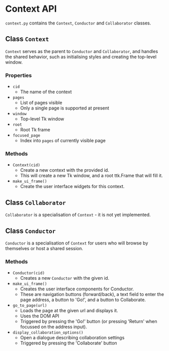 # Context API

`context.py` contains the `Context`, `Conductor` and `Collaborator` classes.

## Class `Context`

`Context` serves as the parent to `Conductor` and `Collaborator`, and handles the shared behavior, such as initialising styles and creating the top-level window.

### Properties
- `cid`
  - The name of the context
- `pages`
  - List of pages visible
  - Only a single page is supported at present
- `window`
  - Top-level Tk window
- `root`
  - Root Tk frame
- `focused_page`
  - Index into `pages` of currently visible page

### Methods
- `Context(cid)`
  - Create a new context with the provided id.
  - This will create a new Tk window, and a root ttk.Frame that will fill it.
- `make_ui_frame()`
  - Create the user interface widgets for this context.

## Class `Collaborator`

`Collaborator` is a specialisation of `Context` - it is not yet implemented.

## Class `Conductor`

`Conductor` is a specialisation of `Context` for users who will browse by themselves or host a shared session.

### Methods
- `Conductor(cid)`
  - Creates a new `Conductor` with the given id.
- `make_ui_frame()`
  - Creates the user interface components for Conductor.
  - These are navigation buttons (forward/back), a text field to enter the page address, a button to 'Go!', and a button to Collaborate.
- `go_to_page(url)`
  - Loads the page at the given url and displays it.
  - Uses the DOM API
  - Triggered by pressing the 'Go!' button (or pressing 'Return' when focussed on the address input).
- `display_collaboration_options()`
  - Open a dialogue describing collaboration settings 
  - Triggered by pressing the 'Collaborate' button

